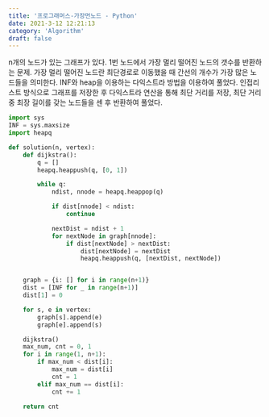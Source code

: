 ```yaml
---
title: '프로그래머스-가장먼노드 - Python'
date: 2021-3-12 12:21:13
category: 'Algorithm'
draft: false
---
```

n개의 노드가 있는 그래프가 있다. 1번 노드에서 가장 멀리 떨어진 노드의 갯수를 반환하는 문제. 가장 멀리 떨어진 노드란 최단경로로 이동했을 때 간선의 개수가 가장 많은 노드들을 의미한다. INF와 heap을 이용하는 다익스트라 방법을 이용하여 풀었다. 인접리스트 방식으로 그래프를 저장한 후 다익스트라 연산을 통해 최단 거리를 저장, 최단 거리 중 최장 길이를 갖는 노드들을 센 후 반환하여 풀었다.
```python
import sys
INF = sys.maxsize
import heapq

def solution(n, vertex):
    def dijkstra():
        q = []
        heapq.heappush(q, [0, 1])

        while q:
            ndist, nnode = heapq.heappop(q)

            if dist[nnode] < ndist:
                continue

            nextDist = ndist + 1
            for nextNode in graph[nnode]:
                if dist[nextNode] > nextDist:
                    dist[nextNode] = nextDist
                    heapq.heappush(q, [nextDist, nextNode])


    graph = {i: [] for i in range(n+1)}
    dist = [INF for _ in range(n+1)]
    dist[1] = 0

    for s, e in vertex:
        graph[s].append(e)
        graph[e].append(s)

    dijkstra()
    max_num, cnt = 0, 1
    for i in range(1, n+1):
        if max_num < dist[i]:
            max_num = dist[i]
            cnt = 1
        elif max_num == dist[i]:
            cnt += 1

    return cnt

```